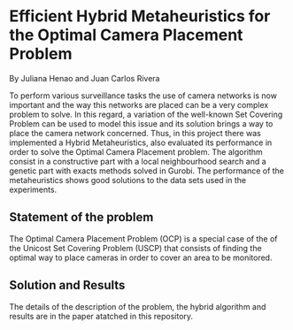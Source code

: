 # Efficient Hybrid Metaheuristics for the Optimal Camera Placement Problem

By Juliana Henao and Juan Carlos Rivera

To perform various surveillance tasks the use of camera networks is now important and the way this networks are placed can be a very complex problem to solve. In this regard, a variation of the well-known Set Covering Problem can be used to model this issue and its solution brings a way to place the camera network concerned. Thus, in this project there was implemented a Hybrid Metaheuristics, also evaluated its performance in order to solve the Optimal Camera Placement problem. The algorithm consist in a constructive part with a local neighbourhood search and a genetic part with exacts methods solved in Gurobi. The performance of the metaheuristics shows good solutions to the data sets used in the experiments.

## Statement of the problem

The Optimal Camera Placement Problem (OCP) is a special case of the of the Unicost Set Covering Problem (USCP) that consists of finding the optimal way to place cameras in order to cover an area to be monitored.

## Solution and Results

The details of the description of the problem, the hybrid algorithm and results are in the paper atatched in this repository. 
